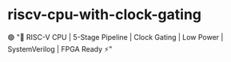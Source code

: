 # riscv-cpu-with-clock-gating
🟢 "🚀 RISC-V CPU | 5-Stage Pipeline | Clock Gating | Low Power | SystemVerilog | FPGA Ready ⚡"
